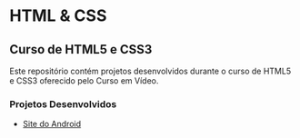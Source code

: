 # HTML & CSS

## Curso de HTML5 e CSS3

Este repositório contém projetos desenvolvidos durante o curso de HTML5 e CSS3 oferecido pelo Curso em Vídeo.

### Projetos Desenvolvidos

- [Site do Android](https://sitedoandroid.vercel.app/)

